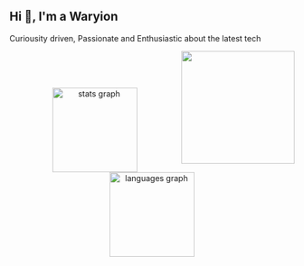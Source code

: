<h2 align="left">Hi 👋, I'm a Waryion </h2>

Curiousity driven, Passionate and Enthusiastic about the latest tech

<img src="./gifs/MonochromeCity_Source_Adafruit.gif?raw=true" width="200px" align="right">

<br> <br> <br>

<div align="center">
  <img src="https://github-readme-stats-vercel-sable.vercel.app/api?username=Wayrion&hide_title=false&hide_rank=false&show_icons=true&include_all_commits=true&count_private=true&disable_animations=false&theme=tokyonight&locale=en&hide_border=false" height="150" alt="stats graph"  />
  <img src="https://github-readme-stats-vercel-sable.vercel.app/api/top-langs?username=Wayrion&locale=en&hide_title=false&layout=compact&card_width=320&langs_count=10&theme=tokyonight&hide_border=false" height="150" alt="languages graph"  />
</div>
